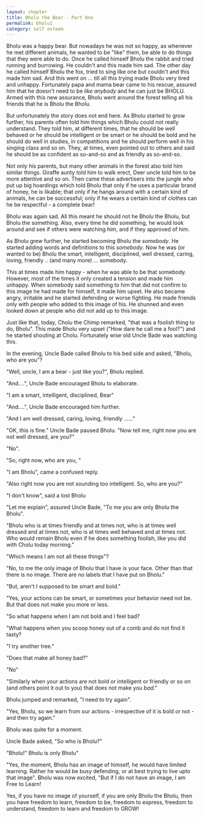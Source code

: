 ```yaml
---
layout: chapter
title: Bholu the Bear - Part One
permalink: bholu1
category: self esteem
--- 
```

                    
Bholu was a happy bear. But nowadays he was not so happy, as whenever he met different animals, he wanted to be "like" them, be able to do things that they were able to do. Once he called himself Bholu the rabbit and tried running and burrowing. He couldn't and this made him sad. The other day he called himself Bholu the fox, tried to sing like one but couldn't and this made him sad. And
this went on ... till all this trying made Bholu very tired and unhappy. Fortunately papa and mama bear came to his rescue, assured him that he doesn't need to be *like anybody* and he can just be BHOLU. Armed with this new assurance, Bholu went around the forest telling all his friends that he is Bholu the Bholu.

But unfortunately the story does not end here. As Bholu started to grow further, his parents often told him things which Bholu could not really understand. They told him, at different times, that he should be well behaved or he should be intelligent or be smart or he should be bold and he should do well in studies, in competitions and he should perform well in his singing class and so on. They,
at times, even pointed out to others and said he should be as confident as so-and-so and as friendly as so-and-so.

Not only his parents, but many other animals in the forest also told him similar things. Giraffe aunty told him to walk erect, Deer uncle told him to be more attentive and so on. Then came these advertisers into the jungle who put up big hoardings which told Bholu that only if he uses a particular brand of honey, he is likable; that only if he hangs around with a certain kind of animals, he can
be successful; only if he wears a certain kind of clothes can he be respectful - a complete bear!

Bholu was again sad. All this meant he should not he Bholu the Bholu, but Bholu the something. Also, every time he did something, he would look around and see if others were watching him, and if they approved of him.

As Bholu grew further, he started becoming Bholu the *somebody*. He started adding words and definitions to this *somebody*. Now he was (or wanted to be) Bholu the smart, intelligent, disciplined, well dressed, caring, loving, friendly .. (and many more) ... somebody.

This at times made him happy - when he was able to be that somebody. However, most of the times it only created a tension and made him unhappy. When somebody said something to him that did not confirm to this image he had made for himself, it made him upset. He also became angry, irritable and he started defending or worse fighting. He made friends only with people who added to this
image of his. He shunned and even looked down at people who did not add up to this image.

Just like that, today, Cholu the Chimp remarked, "that was a foolish thing to do, Bholu". This made Bholu very upset ("How dare he call me a fool?") and he started shouting at Cholu. Fortunately wise old Uncle Bade was watching this.

In the evening, Uncle Bade called Bholu to his bed side and asked, "Bholu, who are you"?

"Well, uncle, I am a bear - just like you?", Bholu replied.

"And....", Uncle Bade encouraged Bholu to elaborate.

"I am a smart, intelligent, disciplined, Bear"

"And....", Uncle Bade encouraged him further.

"And I am well dressed, caring, loving, friendly ......"

"OK, this is fine." Uncle Bade paused Bholu. "Now tell me, right now you are not well dressed, are you?"

"No".

"So, right now, who are you, "

"I am Bholu", came a confused reply.

"Also right now you are not sounding too intelligent. So, who are you?"

"I don't know", said a lost Bholu

"Let me explain", assured Uncle Bade, "To me you are only Bholu the Bholu".

"Bholu who is at times friendly and at times not, who is at times well dressed and at times not, who is at times well behaved and at times not. Who would remain Bholu even if he does something foolish, like you did with Cholu today morning."

"Which means I am not all these things"?

"No, to me the only image of Bholu that I have is your face. Other than that there is no image. There are no labels that I have put on Bholu."

"But, aren't I supposed to be smart and bold."

"Yes, your actions can be smart, or sometimes your behavior need not be. But that does not make you more or less.

"So what happens when I am not bold and I feel bad?

"What happens when you scoop honey out of a comb and do not find it tasty?

"I try another tree."

"Does that make all honey bad?"

"No"

"Similarly when your actions are not bold or intelligent or friendly or so on (and others point it out to you) that does not make you *bad*."

Bholu jumped and remarked, "I need to try again".

"Yes, Bholu, so we learn from our actions - irrespective of it is bold or not - and then try again." 

Bholu was quite for a moment.

Uncle Bade asked, "So who is Bholu?"

"Bholu!" Bholu is only Bholu"

"Yes, the moment, Bholu has an image of himself, he would have limited learning. Rather he would be busy defending, or at best trying to live upto that image". Bholu was now excited, "But if I do not have an image, I am Free to Learn!

Yes, if you have no image of yourself, if you are only Bholu the Bholu, then you have freedom to learn, freedom to be, freedom to express, freedom to understand, freedom to learn and freedom to GROW!